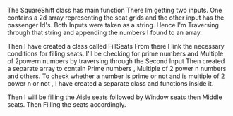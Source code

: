 The SquareShift class has main function
There Im getting two inputs.
One contains a 2d array representing the seat grids and the other input has the passenger Id's.
Both Inputs were taken as a string.
Hence I'm Traversing through that string and appending the numbers I found to an array.

Then I have created a class called FillSeats 
From there I link the necessary conditions for filling seats.
I'll be checking for prime numbers and Multiple of 2powern numbers by traversing through the Second Input
Then created a separate array to contain Prime numbers , Multiple of 2 power n numbers and others.
To check whether a number is prime or not and is multiple of 2 power n or not , I have created a separate class and functions inside it.

Then I will be filling the Aisle seats followed by Window seats then Middle seats.
Then Filling the seats accordingly.
